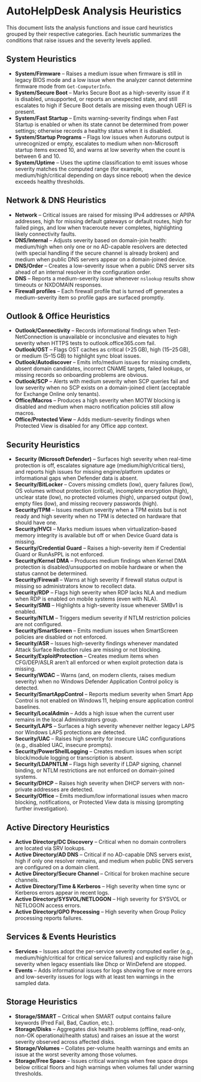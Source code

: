 # AutoHelpDesk Analysis Heuristics

This document lists the analysis functions and issue card heuristics grouped by their respective categories. Each heuristic summarizes the conditions that raise issues and the severity levels applied.

## System Heuristics
- **System/Firmware** – Raises a medium issue when firmware is still in legacy BIOS mode and a low issue when the analyzer cannot determine firmware mode from `Get-ComputerInfo`.
- **System/Secure Boot** – Marks Secure Boot as a high-severity issue if it is disabled, unsupported, or reports an unexpected state, and still escalates to high if Secure Boot details are missing even though UEFI is present.
- **System/Fast Startup** – Emits warning-severity findings when Fast Startup is enabled or when its state cannot be determined from power settings; otherwise records a healthy status when it is disabled.
- **System/Startup Programs** – Flags low issues when Autoruns output is unrecognized or empty, escalates to medium when non-Microsoft startup items exceed 10, and warns at low severity when the count is between 6 and 10.
- **System/Uptime** – Uses the uptime classification to emit issues whose severity matches the computed range (for example, medium/high/critical depending on days since reboot) when the device exceeds healthy thresholds.

## Network & DNS Heuristics
- **Network** – Critical issues are raised for missing IPv4 addresses or APIPA addresses, high for missing default gateways or default routes, high for failed pings, and low when traceroute never completes, highlighting likely connectivity faults.
- **DNS/Internal** – Adjusts severity based on domain-join health: medium/high when only one or no AD-capable resolvers are detected (with special handling if the secure channel is already broken) and medium when public DNS servers appear on a domain-joined device.
- **DNS/Order** – Creates a low-severity issue when a public DNS server sits ahead of an internal resolver in the configuration order.
- **DNS** – Reports a medium-severity issue whenever `nslookup` results show timeouts or NXDOMAIN responses.
- **Firewall profiles** – Each firewall profile that is turned off generates a medium-severity item so profile gaps are surfaced promptly.

## Outlook & Office Heuristics
- **Outlook/Connectivity** – Records informational findings when Test-NetConnection is unavailable or inconclusive and elevates to high severity when HTTPS tests to outlook.office365.com fail.
- **Outlook/OST** – Flags OST caches as critical (>25 GB), high (15–25 GB), or medium (5–15 GB) to highlight sync bloat issues.
- **Outlook/Autodiscover** – Emits info/medium issues for missing cmdlets, absent domain candidates, incorrect CNAME targets, failed lookups, or missing records so onboarding problems are obvious.
- **Outlook/SCP** – Alerts with medium severity when SCP queries fail and low severity when no SCP exists on a domain-joined client (acceptable for Exchange Online only tenants).
- **Office/Macros** – Produces a high severity when MOTW blocking is disabled and medium when macro notification policies still allow macros.
- **Office/Protected View** – Adds medium-severity findings when Protected View is disabled for any Office app context.

## Security Heuristics
- **Security (Microsoft Defender)** – Surfaces high severity when real-time protection is off, escalates signature age (medium/high/critical tiers), and reports high issues for missing engine/platform updates or informational gaps when Defender data is absent.
- **Security/BitLocker** – Covers missing cmdlets (low), query failures (low), OS volumes without protection (critical), incomplete encryption (high), unclear state (low), no protected volumes (high), unparsed output (low), empty files (low), and missing recovery passwords (high).
- **Security/TPM** – Issues medium severity when a TPM exists but is not ready and high severity when no TPM is detected on hardware that should have one.
- **Security/HVCI** – Marks medium issues when virtualization-based memory integrity is available but off or when Device Guard data is missing.
- **Security/Credential Guard** – Raises a high-severity item if Credential Guard or RunAsPPL is not enforced.
- **Security/Kernel DMA** – Produces medium findings when Kernel DMA protection is disabled/unsupported on mobile hardware or when the status cannot be determined.
- **Security/Firewall** – Warns at high severity if firewall status output is missing so administrators know to recollect data.
- **Security/RDP** – Flags high severity when RDP lacks NLA and medium when RDP is enabled on mobile systems (even with NLA).
- **Security/SMB** – Highlights a high-severity issue whenever SMBv1 is enabled.
- **Security/NTLM** – Triggers medium severity if NTLM restriction policies are not configured.
- **Security/SmartScreen** – Emits medium issues when SmartScreen policies are disabled or not enforced.
- **Security/ASR** – Issues high-severity findings whenever mandated Attack Surface Reduction rules are missing or not blocking.
- **Security/ExploitProtection** – Creates medium items when CFG/DEP/ASLR aren’t all enforced or when exploit protection data is missing.
- **Security/WDAC** – Warns (and, on modern clients, raises medium severity) when no Windows Defender Application Control policy is detected.
- **Security/SmartAppControl** – Reports medium severity when Smart App Control is not enabled on Windows 11, helping ensure application control baselines.
- **Security/LocalAdmin** – Adds a high issue when the current user remains in the local Administrators group.
- **Security/LAPS** – Surfaces a high severity whenever neither legacy LAPS nor Windows LAPS protections are detected.
- **Security/UAC** – Raises high severity for insecure UAC configurations (e.g., disabled UAC, insecure prompts).
- **Security/PowerShellLogging** – Creates medium issues when script block/module logging or transcription is absent.
- **Security/LDAPNTLM** – Flags high severity if LDAP signing, channel binding, or NTLM restrictions are not enforced on domain-joined systems.
- **Security/DHCP** – Raises high severity when DHCP servers with non-private addresses are detected.
- **Security/Office** – Emits medium/low informational issues when macro blocking, notifications, or Protected View data is missing (prompting further investigation).

## Active Directory Heuristics
- **Active Directory/DC Discovery** – Critical when no domain controllers are located via SRV lookups.
- **Active Directory/AD DNS** – Critical if no AD-capable DNS servers exist, high if only one resolver remains, and medium when public DNS servers are configured on a domain client.
- **Active Directory/Secure Channel** – Critical for broken machine secure channels.
- **Active Directory/Time & Kerberos** – High severity when time sync or Kerberos errors appear in recent logs.
- **Active Directory/SYSVOL/NETLOGON** – High severity for SYSVOL or NETLOGON access errors.
- **Active Directory/GPO Processing** – High severity when Group Policy processing reports failures.

## Services & Events Heuristics
- **Services** – Issues adopt the per-service severity computed earlier (e.g., medium/high/critical for critical service failures) and explicitly raise high severity when legacy essentials like Dhcp or WinDefend are stopped.
- **Events** – Adds informational issues for logs showing five or more errors and low-severity issues for logs with at least ten warnings in the sampled data.

## Storage Heuristics
- **Storage/SMART** – Critical when SMART output contains failure keywords (Pred Fail, Bad, Caution, etc.).
- **Storage/Disks** – Aggregates disk health problems (offline, read-only, non-OK operational/health status) and raises an issue at the worst severity observed across affected disks.
- **Storage/Volumes** – Collates per-volume health warnings and emits an issue at the worst severity among those volumes.
- **Storage/Free Space** – Issues critical warnings when free space drops below critical floors and high warnings when volumes fall under warning thresholds.

